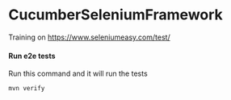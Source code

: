 # CucumberSeleniumFramework
Training on https://www.seleniumeasy.com/test/


#### Run e2e tests
Run this command and it will run the tests
```
mvn verify
``` 

